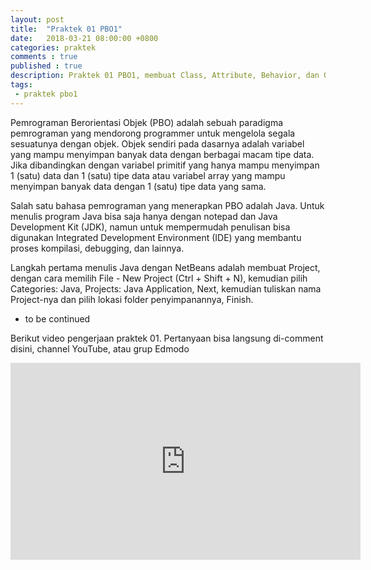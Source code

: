 ```yaml
---
layout: post
title:  "Praktek 01 PBO1"
date:   2018-03-21 08:00:00 +0800
categories: praktek
comments : true
published : true
description: Praktek 01 PBO1, membuat Class, Attribute, Behavior, dan Object
tags: 
 - praktek pbo1
---
```


Pemrograman Berorientasi Objek (PBO) adalah sebuah paradigma pemrograman yang mendorong programmer untuk mengelola segala sesuatunya dengan objek. Objek sendiri pada dasarnya adalah variabel yang mampu menyimpan banyak data dengan berbagai macam tipe data. Jika dibandingkan dengan variabel primitif yang hanya mampu menyimpan 1 (satu) data dan 1 (satu) tipe data atau variabel array yang mampu menyimpan banyak data dengan 1 (satu) tipe data yang sama.

Salah satu bahasa pemrograman yang menerapkan PBO adalah Java. Untuk menulis program Java bisa saja hanya dengan notepad dan Java Development Kit (JDK), namun untuk mempermudah penulisan bisa digunakan Integrated Development Environment (IDE) yang membantu proses kompilasi, debugging, dan lainnya.

Langkah pertama menulis Java dengan NetBeans adalah membuat Project, dengan cara memilih File - New Project (Ctrl + Shift + N), kemudian pilih Categories: Java, Projects: Java Application, Next, kemudian tuliskan nama Project-nya dan pilih lokasi folder penyimpanannya, Finish.

- to be continued

Berikut video pengerjaan praktek 01. Pertanyaan bisa langsung di-comment disini, channel YouTube, atau grup Edmodo
<iframe width="560" height="315" src="https://www.youtube.com/embed/D0vc76gYHAo" frameborder="0" allow="autoplay; encrypted-media" allowfullscreen></iframe>
